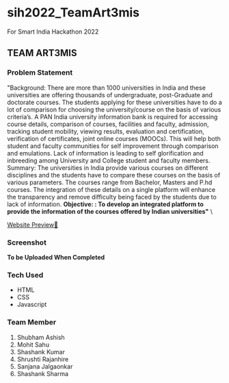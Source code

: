﻿# sih2022_TeamArt3mis
For Smart India Hackathon 2022
## TEAM ART3MIS
### Problem Statement
"Background: There are more than 1000 universities in India and these universities are offering thousands of undergraduate, post-Graduate and doctorate courses. The students applying for these universities have to do a lot of comparison for choosing the university/course on the basis of various criteria’s. A PAN India university information bank is required for accessing course details, comparison of courses, facilities and faculty, admission, tracking student mobility, viewing results, evaluation and certification, verification of certificates, joint online courses (MOOCs). This will help both student and faculty communities for self improvement through comparison and emulations. Lack of information is leading to self glorification and inbreeding among University and College student and faculty members. Summary: The universities in India provide various courses on different disciplines and the students have to compare these courses on the basis of various parameters. The courses range from Bachelor, Masters and P.hd courses. The integration of these details on a single platform will enhance the transparency and remove difficulty being faced by the students due to lack of information. **Objective: : To develop an integrated platform to provide the information of the courses offered by Indian universities"** \

[Website Preview🚀](https://shubhamashish33.github.io/sih2022_TeamArt3mis)

### Screenshot
**To be Uploaded When Completed**
### Tech Used
- HTML
- CSS
- Javascript

### Team Member
1. Shubham Ashish
2. Mohit Sahu
3. Shashank Kumar
4. Shrushti Rajanhire
5. Sanjana Jalgaonkar
6. Shashank Sharma

